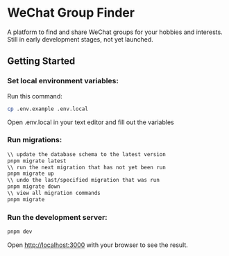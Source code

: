 # WeChat Group Finder
A platform to find and share WeChat groups for your hobbies and interests.
Still in early development stages, not yet launched.


## Getting Started

### Set local environment variables:
Run this command:
```bash
cp .env.example .env.local
```
Open .env.local in your text editor and fill out the variables

### Run migrations:
```bash
\\ update the database schema to the latest version
pnpm migrate latest
\\ run the next migration that has not yet been run 
pnpm migrate up 
\\ undo the last/specified migration that was run 
pnpm migrate down
\\ view all migration commands
pnpm migrate
```

### Run the development server:

```bash
pnpm dev
```

Open [http://localhost:3000](http://localhost:3000) with your browser to see the result.
